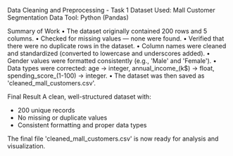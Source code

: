 Data Cleaning and Preprocessing - Task 1
Dataset Used: Mall Customer Segmentation Data
Tool: Python (Pandas)

Summary of Work
• The dataset originally contained 200 rows and 5 columns.
• Checked for missing values — none were found.
• Verified that there were no duplicate rows in the dataset.
• Column names were cleaned and standardized (converted to lowercase and underscores added).
• Gender values were formatted consistently (e.g., 'Male' and 'Female').
• Data types were corrected: age → integer, annual_income_(k$) → float, spending_score_(1-100) → integer.
• The dataset was then saved as 'cleaned_mall_customers.csv'.

Final Result
A clean, well-structured dataset with:
- 200 unique records
- No missing or duplicate values
- Consistent formatting and proper data types

The final file 'cleaned_mall_customers.csv' is now ready for analysis and visualization.
